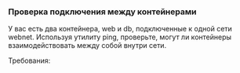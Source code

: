 
### Проверка подключения между контейнерами

У вас есть два контейнера, web и db, подключенные к одной сети webnet. Используя утилиту ping, проверьте, могут ли контейнеры взаимодействовать между собой внутри сети.

Требования:
